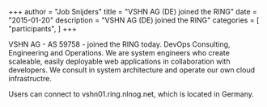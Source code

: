 +++
author = "Job Snijders"
title = "VSHN AG (DE) joined the RING"
date = "2015-01-20"
description = "VSHN AG (DE) joined the RING"
categories = [
    "participants",
]
+++

VSHN AG - AS 59758 - joined the RING today. DevOps Consulting, Engineering and Operations. We are system engineers who create scaleable, easily deployable web applications in collaboration with developers. We consult in system architecture and operate our own cloud infrastructre.

Users can connect to vshn01.ring.nlnog.net, which is located in Germany.


